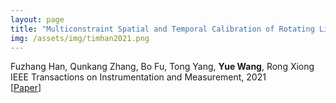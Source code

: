 ```yaml
---
layout: page
title: "Multiconstraint Spatial and Temporal Calibration of Rotating Line Structured Light Vision Sensor"
img: /assets/img/timhan2021.png
---
```

Fuzhang Han, Qunkang Zhang, Bo Fu, Tong Yang, **Yue Wang**, Rong Xiong
<br/>
IEEE Transactions on Instrumentation and Measurement, 2021
<br/>
[[Paper](https://ieeexplore.ieee.org/abstract/document/9525134/)]
